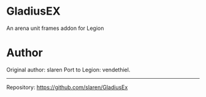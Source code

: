 # GladiusEX
An arena unit frames addon for Legion

# Author
Original author: slaren
Port to Legion: vendethiel.


-----

Repository: https://github.com/slaren/GladiusEx